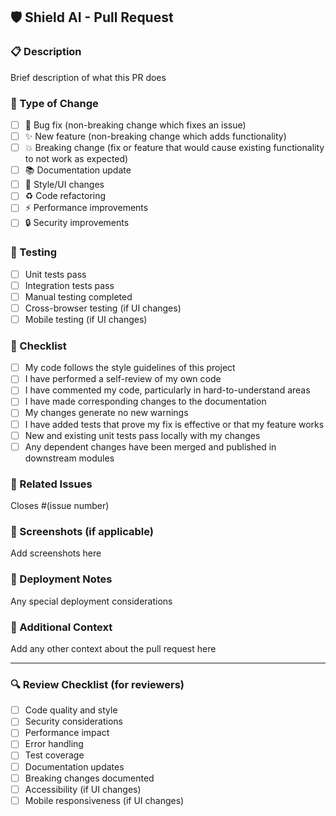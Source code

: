 ## 🛡️ Shield AI - Pull Request

### 📋 Description
Brief description of what this PR does

### 🔧 Type of Change
- [ ] 🐛 Bug fix (non-breaking change which fixes an issue)
- [ ] ✨ New feature (non-breaking change which adds functionality)
- [ ] 💥 Breaking change (fix or feature that would cause existing functionality to not work as expected)
- [ ] 📚 Documentation update
- [ ] 🎨 Style/UI changes
- [ ] ♻️ Code refactoring
- [ ] ⚡ Performance improvements
- [ ] 🔒 Security improvements

### 🧪 Testing
- [ ] Unit tests pass
- [ ] Integration tests pass
- [ ] Manual testing completed
- [ ] Cross-browser testing (if UI changes)
- [ ] Mobile testing (if UI changes)

### 📝 Checklist
- [ ] My code follows the style guidelines of this project
- [ ] I have performed a self-review of my own code
- [ ] I have commented my code, particularly in hard-to-understand areas
- [ ] I have made corresponding changes to the documentation
- [ ] My changes generate no new warnings
- [ ] I have added tests that prove my fix is effective or that my feature works
- [ ] New and existing unit tests pass locally with my changes
- [ ] Any dependent changes have been merged and published in downstream modules

### 🔗 Related Issues
Closes #(issue number)

### 📱 Screenshots (if applicable)
Add screenshots here

### 🚀 Deployment Notes
Any special deployment considerations

### 🧠 Additional Context
Add any other context about the pull request here

---

### 🔍 Review Checklist (for reviewers)
- [ ] Code quality and style
- [ ] Security considerations
- [ ] Performance impact
- [ ] Error handling
- [ ] Test coverage
- [ ] Documentation updates
- [ ] Breaking changes documented
- [ ] Accessibility (if UI changes)
- [ ] Mobile responsiveness (if UI changes)